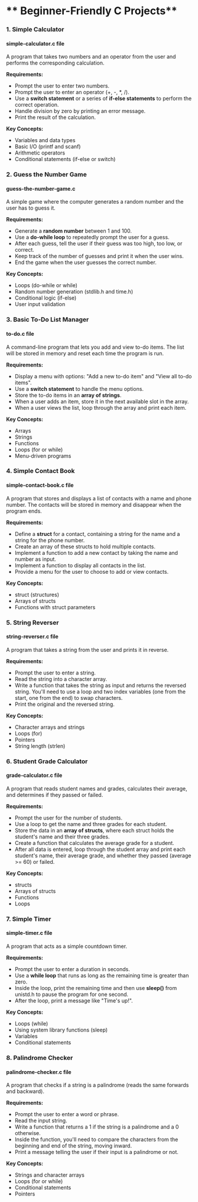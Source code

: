# ** Beginner-Friendly C Projects**

### **1\. Simple Calculator**
#### simple-calculator.c file

A program that takes two numbers and an operator from the user and performs the corresponding calculation.

**Requirements:**

* Prompt the user to enter two numbers.  
* Prompt the user to enter an operator (+, \-, \*, /).  
* Use a **switch statement** or a series of **if-else statements** to perform the correct operation.  
* Handle division by zero by printing an error message.  
* Print the result of the calculation.

**Key Concepts:**

* Variables and data types  
* Basic I/O (printf and scanf)  
* Arithmetic operators  
* Conditional statements (if-else or switch)

### **2\. Guess the Number Game**
#### guess-the-number-game.c

A simple game where the computer generates a random number and the user has to guess it.

**Requirements:**

* Generate a **random number** between 1 and 100\.  
* Use a **do-while loop** to repeatedly prompt the user for a guess.  
* After each guess, tell the user if their guess was too high, too low, or correct.  
* Keep track of the number of guesses and print it when the user wins.  
* End the game when the user guesses the correct number.

**Key Concepts:**

* Loops (do-while or while)  
* Random number generation (stdlib.h and time.h)  
* Conditional logic (if-else)  
* User input validation

### **3\. Basic To-Do List Manager**
#### to-do.c file

A command-line program that lets you add and view to-do items. The list will be stored in memory and reset each time the program is run.

**Requirements:**

* Display a menu with options: "Add a new to-do item" and "View all to-do items".  
* Use a **switch statement** to handle the menu options.  
* Store the to-do items in an **array of strings**.  
* When a user adds an item, store it in the next available slot in the array.  
* When a user views the list, loop through the array and print each item.

**Key Concepts:**

* Arrays  
* Strings  
* Functions  
* Loops (for or while)  
* Menu-driven programs

### **4\. Simple Contact Book**
#### simple-contact-book.c file

A program that stores and displays a list of contacts with a name and phone number. The contacts will be stored in memory and disappear when the program ends.

**Requirements:**

* Define a **struct** for a contact, containing a string for the name and a string for the phone number.  
* Create an array of these structs to hold multiple contacts.  
* Implement a function to add a new contact by taking the name and number as input.  
* Implement a function to display all contacts in the list.  
* Provide a menu for the user to choose to add or view contacts.

**Key Concepts:**

* struct (structures)  
* Arrays of structs  
* Functions with struct parameters

### **5\. String Reverser**
#### string-reverser.c file

A program that takes a string from the user and prints it in reverse.

**Requirements:**

* Prompt the user to enter a string.  
* Read the string into a character array.  
* Write a function that takes the string as input and returns the reversed string. You'll need to use a loop and two index variables (one from the start, one from the end) to swap characters.  
* Print the original and the reversed string.

**Key Concepts:**

* Character arrays and strings  
* Loops (for)  
* Pointers  
* String length (strlen)


### **6\. Student Grade Calculator**
#### grade-calculator.c file

A program that reads student names and grades, calculates their average, and determines if they passed or failed.

**Requirements:**

* Prompt the user for the number of students.  
* Use a loop to get the name and three grades for each student.  
* Store the data in an **array of structs**, where each struct holds the student's name and their three grades.  
* Create a function that calculates the average grade for a student.  
* After all data is entered, loop through the student array and print each student's name, their average grade, and whether they passed (average \>= 60\) or failed.

**Key Concepts:**

* structs  
* Arrays of structs  
* Functions  
* Loops

### **7\. Simple Timer**
#### simple-timer.c file

A program that acts as a simple countdown timer.

**Requirements:**

* Prompt the user to enter a duration in seconds.  
* Use a **while loop** that runs as long as the remaining time is greater than zero.  
* Inside the loop, print the remaining time and then use **sleep()** from unistd.h to pause the program for one second.  
* After the loop, print a message like "Time's up\!".

**Key Concepts:**

* Loops (while)  
* Using system library functions (sleep)  
* Variables  
* Conditional statements

### **8\. Palindrome Checker**
#### palindrome-checker.c file

A program that checks if a string is a palindrome (reads the same forwards and backward).

**Requirements:**

* Prompt the user to enter a word or phrase.  
* Read the input string.  
* Write a function that returns a 1 if the string is a palindrome and a 0 otherwise.  
* Inside the function, you'll need to compare the characters from the beginning and end of the string, moving inward.  
* Print a message telling the user if their input is a palindrome or not.

**Key Concepts:**

* Strings and character arrays  
* Loops (for or while)  
* Conditional statements  
* Pointers
